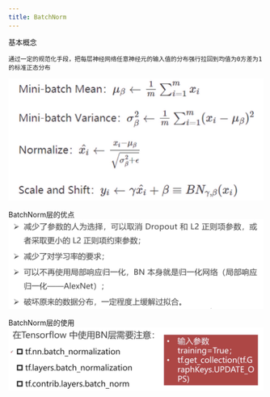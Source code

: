 ```yaml
---
title: BatchNorm
---
```


基本概念
    
    通过一定的规范化手段，把每层神经网络任意神经元的输入值的分布强行拉回到均值为0方差为1的标准正态分布
    
![](../img/BatchNorm.png)

BatchNorm层的优点
![](../img/BatchNorm层的优点.png)

BatchNorm层的使用
![](../img/tensorflow使用BatchNorm层.png)
